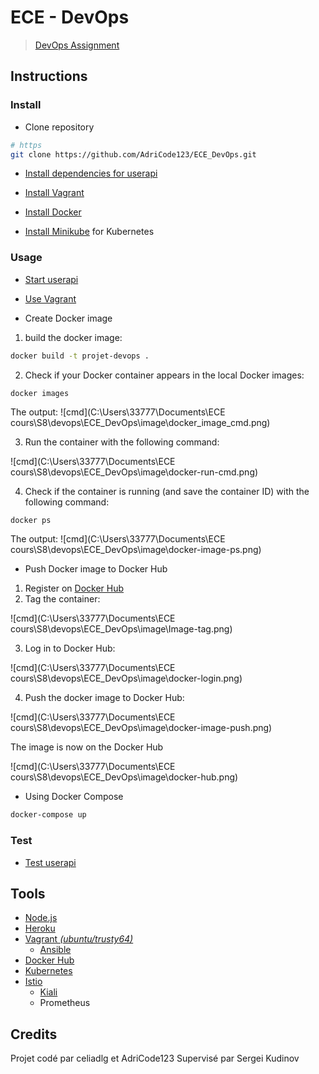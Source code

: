 # ECE - DevOps

> [DevOps Assignment](https://github.com/adaltas/ece-devops-2022-spring/blob/master/PROJECT-INSTRUCTIONS.md)

## Instructions

### Install

- Clone repository

```sh
# https
git clone https://github.com/AdriCode123/ECE_DevOps.git
```

- [Install dependencies for userapi](./user-api/README.md#installation)

- [Install Vagrant](iac/README.md#prerequisite)

- [Install Docker](https://www.docker.com/get-started)

- [Install Minikube](https://minikube.sigs.k8s.io/docs/start/) for Kubernetes

### Usage

- [Start userapi](./user-api/README.md#usage)

- [Use Vagrant](iac/README.md#usage)

- Create Docker image

1. build the docker image:

```sh
docker build -t projet-devops .
```
2. Check if your Docker container appears in the local Docker images:

```sh
docker images
```
The output: 
![cmd](C:\Users\33777\Documents\ECE cours\S8\devops\ECE_DevOps\image\docker_image_cmd.png)

3. Run the container with the following command:   

![cmd](C:\Users\33777\Documents\ECE cours\S8\devops\ECE_DevOps\image\docker-run-cmd.png)

4. Check if the container is running (and save the container ID) with the following command:

```
docker ps
```

The output: 
![cmd](C:\Users\33777\Documents\ECE cours\S8\devops\ECE_DevOps\image\docker-image-ps.png)


- Push Docker image to Docker Hub

1. Register on [Docker Hub](https://hub.docker.com/)
2. Tag the container:

![cmd](C:\Users\33777\Documents\ECE cours\S8\devops\ECE_DevOps\image\Image-tag.png)

3. Log in to Docker Hub:

![cmd](C:\Users\33777\Documents\ECE cours\S8\devops\ECE_DevOps\image\docker-login.png)

4. Push the docker image to Docker Hub:

![cmd](C:\Users\33777\Documents\ECE cours\S8\devops\ECE_DevOps\image\docker-image-push.png)

The image is now on the Docker Hub 

![cmd](C:\Users\33777\Documents\ECE cours\S8\devops\ECE_DevOps\image\docker-hub.png)


- Using Docker Compose

```sh
docker-compose up
```

### Test

- [Test userapi](./user-api/README.md#testing)

## Tools

- [Node.js](https://nodejs.org/en/)
- [Heroku](https://project-dev-ops.herokuapp.com/)
- [Vagrant _(ubuntu/trusty64)_](https://www.vagrantup.com/)
    - [Ansible](https://docs.ansible.com/ansible/latest/index.html)
- [Docker Hub](https://hub.docker.com)
- [Kubernetes](https://kubernetes.io/)
- [Istio](https://istio.io/)
    - [Kiali](https://kiali.io/)
    - Prometheus

## Credits

Projet codé par celiadlg et AdriCode123
Supervisé par Sergei Kudinov